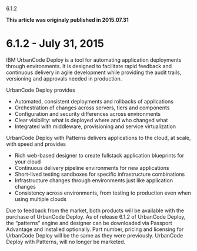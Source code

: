 





6.1.2

**This article was originaly published in 2015.07.31**


6.1.2 - July 31, 2015
=====================






IBM UrbanCode Deploy is a tool for automating application deployments through environments. It is designed to facilitate rapid feedback and continuous delivery in agile development while providing the audit trails, versioning and approvals needed in production.



UrbanCode Deploy provides

* Automated, consistent deployments and rollbacks of applications
* Orchestration of changes across servers, tiers and components
* Configuration and security differences across environments
* Clear visibility: what is deployed where and who changed what
* Integrated with middleware, provisioning and service virtualization




UrbanCode Deploy with Patterns delivers applications to the cloud, at scale, with speed and provides

* Rich web-based designer to create fullstack application blueprints for your cloud
* Continuous delivery pipeline environments for new applications
* Short-lived testing sandboxes for specific infrastructure combinations
* Infrastructure changes through environments just like application changes
* Consistency across environments, from testing to production even when using multiple clouds




Due to feedback from the market, both products will be available with the purchase of UrbanCode Deploy. As of release 6.1.2 of UrbanCode Deploy, the “patterns” engine and designer can be downloaded via Passport Advantage and installed optionally. Part number, pricing and licensing for UrbanCode Deploy will be the same as they were previously. UrbanCode Deploy with Patterns, will no longer be marketed.






